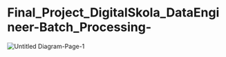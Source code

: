 # Final_Project_DigitalSkola_DataEngineer-Batch_Processing-

![Untitled Diagram-Page-1](https://user-images.githubusercontent.com/93699162/179679020-c610ae99-61c5-4191-bab2-3e1371526b87.jpg)

